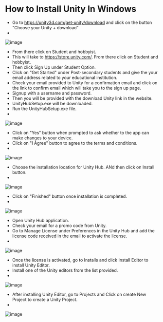 # How to Install Unity In Windows

* Go to https://unity3d.com/get-unity/download and click on the button "Choose your Unity + download"
* 
![image](https://user-images.githubusercontent.com/7041610/189507188-4bc13529-1d30-4af0-8988-9904443625f2.png)
* From there click on Student and hobbyist.
* This will take to https://store.unity.com/. From there click on Student and hobbyist.
* Then click Sign Up under Student Option. 
* Click on "Get Started" under Post-secondary students and give the your email address related to your educational institution.
* Check your email provided to Unity for a confirmation email and click on the link to confirm email which will take you to the sign up page.
* Signup with a username and password.
* Then you will be provided with the download Unity link in the website.
* UnityHubSetup.exe will be downloaded.
* Run the UnityHubSetup.exe file.
* 
![image](https://user-images.githubusercontent.com/7041610/189507457-485c4b6e-75de-4a6d-85db-ad449a3ae027.png)
* Click on "Yes" button when prompted to ask whether to the app can make changes to your device.
* Click on "I Agree" button to agree to the terms and conditions.
* 
![image](https://user-images.githubusercontent.com/7041610/189507517-0e1722d5-1c9a-4f39-8b9e-a0dacccf4744.png)
* Choose the installation location for Unity Hub. ANd then click on Install button.
* 
![image](https://user-images.githubusercontent.com/7041610/189507541-ee4a18d2-abf3-477b-9a9b-34b79ba8adee.png)
* Click on "Finished" button once installation is completed.
* 
![image](https://user-images.githubusercontent.com/7041610/189507568-3bdb3316-f6c8-40ff-8159-47321b45c409.png)
* Open Unity Hub application.
* Check your email for a promo code from Unity. 
* Go to Manage License under Preferences in the Unity Hub and add the license code received in the email to activate the license.
* 
![image](https://user-images.githubusercontent.com/7041610/189507764-11bcb9ea-fbb3-4238-a94c-53636d14f5f8.png)
* Once the license is activated, go to Installs and click Install Editor to install Unity Editor. 
* Install one of the Unity editors from the list provided.
* 
![image](https://user-images.githubusercontent.com/7041610/189507887-6b802f36-bc2c-475f-b9c6-b57d2c340e9f.png)
* After installing Unity Editor, go to Projects and Click on create New Project to create a Unity Project.
* 
![image](https://user-images.githubusercontent.com/7041610/189507946-01a118bd-dba4-4d20-88a5-4e78e4bc4bc6.png)


